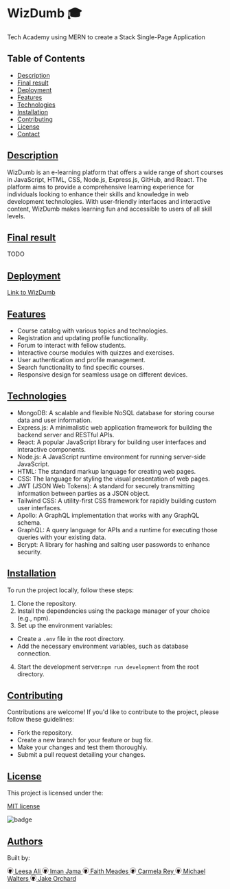 # WizDumb 🎓
Tech Academy using MERN to create a Stack Single-Page Application

## Table of Contents

- [Description](#description)
- [Final result](#final-result)
- [Deployment](#deployment)
- [Features](#features)
- [Technologies](#technologies)
- [Installation](#installation)
- [Contributing](#contributing)
- [License](#license)
- [Contact](#contact)

## [Description](#description)

WizDumb is an e-learning platform that offers a wide range of short courses in JavaScript, HTML, CSS, Node.js, Express.js, GitHub, and React. The platform aims to provide a comprehensive learning experience for individuals looking to enhance their skills and knowledge in web development technologies. With user-friendly interfaces and interactive content, WizDumb makes learning fun and accessible to users of all skill levels.

## [Final result](#final-result)
TODO

## [Deployment](#deployment)

[Link to WizDumb]()

## [Features](#features)

- Course catalog with various topics and technologies.
- Registration and updating profile functionality.
- Forum to interact with fellow students.
- Interactive course modules with quizzes and exercises.
- User authentication and profile management.
- Search functionality to find specific courses.
- Responsive design for seamless usage on different devices.

## [Technologies](#technologies)

- MongoDB: A scalable and flexible NoSQL database for storing course data and user information.
- Express.js: A minimalistic web application framework for building the backend server and RESTful APIs.
- React: A popular JavaScript library for building user interfaces and interactive components.
- Node.js: A JavaScript runtime environment for running server-side JavaScript.
- HTML: The standard markup language for creating web pages.
- CSS: The language for styling the visual presentation of web pages.
- JWT (JSON Web Tokens): A standard for securely transmitting information between parties as a JSON object.
- Tailwind CSS: A utility-first CSS framework for rapidly building custom user interfaces.
- Apollo: A GraphQL implementation that works with any GraphQL schema.
- GraphQL: A query language for APIs and a runtime for executing those queries with your existing data.
- Bcrypt: A library for hashing and salting user passwords to enhance security.


## [Installation](#installation)

To run the project locally, follow these steps:

1. Clone the repository.
2. Install the dependencies using the package manager of your choice (e.g., npm).
3. Set up the environment variables:
- Create a `.env` file in the root directory.
- Add the necessary environment variables, such as database connection.
4. Start the development server:`npm run development` from the root directory.


## [Contributing](#contributing)

Contributions are welcome! If you'd like to contribute to the project, please follow these guidelines:
- Fork the repository.
- Create a new branch for your feature or bug fix.
- Make your changes and test them thoroughly.
- Submit a pull request detailing your changes.

## [License](#license)

This project is licensed under the:

[MIT license](https://choosealicense.com/licenses/MIT)

![badge](https://img.shields.io/badge/license-MIT-green>)


## [Authors](#authors)

Built by:

<a href="https://github.com/Leesal">
  <img src="./client/src/assets/gitHub.png" alt="git" width="14" height="14">
  Leesa Ali
</a>

<a href="https://github.com/Iman-Jama">
  <img src="./client/src/assets/gitHub.png" alt="git" width="14" height="14">
  Iman Jama
</a>

<a href="https://github.com/FaithsCoding">
  <img src="./client/src/assets/gitHub.png" alt="git" width="14" height="14">
  Faith Meades
</a>

<a href="https://github.com/Cdrcar">
  <img src="./client/src/assets/gitHub.png" alt="git" width="14" height="14">
  Carmela Rey
</a>

<a href="https://github.com/Leesal">
  <img src="./client/src/assets/gitHub.png" alt="git" width="14" height="14">
  Michael Walters
</a>

<a href="https://github.com/Jake-Orch">
  <img src="./client/src/assets/gitHub.png" alt="git" width="14" height="14">
  Jake Orchard
</a>





